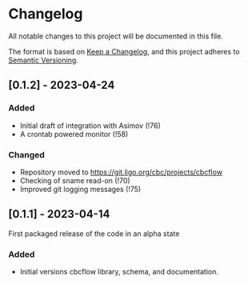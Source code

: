 # Changelog

All notable changes to this project will be documented in this file.

The format is based on [Keep a Changelog](https://keepachangelog.com/en/1.0.0/),
and this project adheres to [Semantic Versioning](https://semver.org/spec/v2.0.0.html).

## [0.1.2] - 2023-04-24

### Added
- Initial draft of integration with Asimov (!76)
- A crontab powered monitor (!58)

### Changed
- Repository moved to https://git.ligo.org/cbc/projects/cbcflow
- Checking of sname read-on (!70)
- Improved git logging messages (!75)

## [0.1.1] - 2023-04-14

First packaged release of the code in an alpha state

### Added
- Initial versions cbcflow library, schema, and documentation.
